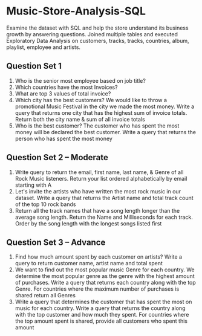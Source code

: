 # Music-Store-Analysis-SQL

Examine the dataset with SQL and help the store understand its business growth by answering questions. Joined multiple tables and executed Exploratory Data Analysis on customers, tracks, tracks, countries, album, playlist, employee and artists.

## Question Set 1
  1. Who is the senior most employee based on job title?
  2. Which countries have the most Invoices?
  3. What are top 3 values of total invoice?
  4. Which city has the best customers? We would like to throw a promotional Music Festival in the city we made the most money. Write a query that returns one city that has the highest sum of invoice totals. Return both the city name & sum of all invoice totals
  5. Who is the best customer? The customer who has spent the most money will be declared the best customer. Write a query that returns the person who has spent the most money

## Question Set 2 – Moderate
  1. Write query to return the email, first name, last name, & Genre of all Rock Music listeners. Return your list ordered alphabetically by email starting with A
  2. Let's invite the artists who have written the most rock music in our dataset. Write a query that returns the Artist name and total track count of the top 10 rock bands
  3. Return all the track names that have a song length longer than the average song length. Return the Name and Milliseconds for each track. Order by the song length with the longest songs listed first

## Question Set 3 – Advance
  1. Find how much amount spent by each customer on artists? Write a query to return customer name, artist name and total spent
  2. We want to find out the most popular music Genre for each country. We determine the most popular genre as the genre with the highest amount of purchases. Write a query that returns each country along with the top Genre. For countries where the maximum number of purchases is shared return all Genres
  3. Write a query that determines the customer that has spent the most on music for each country. Write a query that returns the country along with the top customer and how much they spent. For countries where the top amount spent is shared, provide all customers who spent this amount
